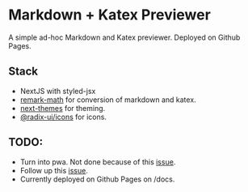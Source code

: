 # Markdown + Katex Previewer

A simple ad-hoc Markdown and Katex previewer. Deployed on Github Pages.

## Stack

- NextJS with styled-jsx
- [remark-math](https://github.com/remarkjs/remark-math/tree/main/packages/remark-math) for conversion of markdown and katex.
- [next-themes](https://github.com/pacocoursey/next-themes/) for theming.
- [@radix-ui/icons](https://icons.modulz.app/) for icons.

## TODO:

- Turn into pwa. Not done because of this [issue](https://github.com/shadowwalker/next-pwa/issues/295).
- Follow up this [issue](https://github.com/vercel/next.js/issues/20097).
- Currently deployed on Github Pages on /docs.
